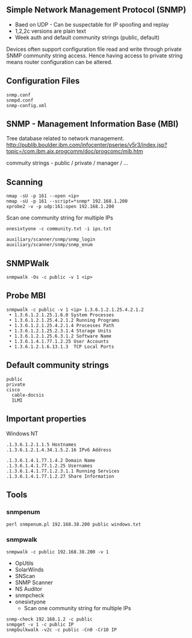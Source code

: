 ## Simple Network Management Protocol (SNMP)

- Baed on UDP - Can be suspectable for IP spoofing and replay
- 1,2,2c versions are plain text
- Week auth and default community strings (public, default)

Devices often support configuration file read and write through private SNMP community string access. Hence having access to private string means router configuration can be altered.

## Configuration Files
```
snmp.conf
snmpd.conf
snmp-config.xml
```

## SNMP - Management Information Base (MBI)

Tree database related to network management.
http://publib.boulder.ibm.com/infocenter/pseries/v5r3/index.jsp?topic=/com.ibm.aix.progcomm/doc/progcomc/mib.htm

commuity strings - public / private / manager / ...

## Scanning
```
nmap -sU -p 161 --open <ip>
nmap -sU -p 161 --script=*snmp* 192.168.1.200
xprobe2 -v -p udp:161:open 192.168.1.200
```
Scan one community string for multiple IPs
```
onesixtyone -c community.txt -i ips.txt
```

```
auxiliary/scanner/snmp/snmp_login
auxiliary/scanner/snmp/snmp_enum
```

## SNMPWalk
```
snmpwalk -Os -c public -v 1 <ip>
```

## Probe MBI
```
snmpwalk -c public -v 1 <ip> 1.3.6.1.2.1.25.4.2.1.2
 • 1.3.6.1.2.1.25.1.6.0 System Processes
 • 1.3.6.1.2.1.25.4.2.1.2 Running Programs
 • 1.3.6.1.2.1.25.4.2.1.4 Processes Path
 • 1.3.6.1.2.1.25.2.3.1.4 Storage Units
 • 1.3.6.1.2.1.25.6.3.1.2 Software Name
 • 1.3.6.1.4.1.77.1.2.25 User Accounts
 • 1.3.6.1.2.1.6.13.1.3	 TCP Local Ports
```

## Default community strings
```
public
private
cisco
  cable-docsis
  ILMI
```

## Important properties
Windows NT
```
.1.3.6.1.2.1.1.5 Hostnames
.1.3.6.1.2.1.4.34.1.5.2.16 IPv6 Address

.1.3.6.1.4.1.77.1.4.2 Domain Name
.1.3.6.1.4.1.77.1.2.25 Usernames
.1.3.6.1.4.1.77.1.2.3.1.1 Running Services
.1.3.6.1.4.1.77.1.2.27 Share Information
```

## Tools

### snmpenum
```
perl snmpenum.pl 192.168.38.200 public windows.txt
```

### snmpwalk
```
snmpwalk -c public 192.168.38.200 -v 1
```

- OpUtils
- SolarWinds
- SNScan
- SNMP Scanner
- NS Auditor
- snmpcheck
- onesixtyone
  - Scan one community string for multiple IPs

```
snmp-check 192.168.1.2 -c public
snmpget -v 1 -c public IP
snmpbulkwalk -v2c -c public -Cn0 -Cr10 IP
```
